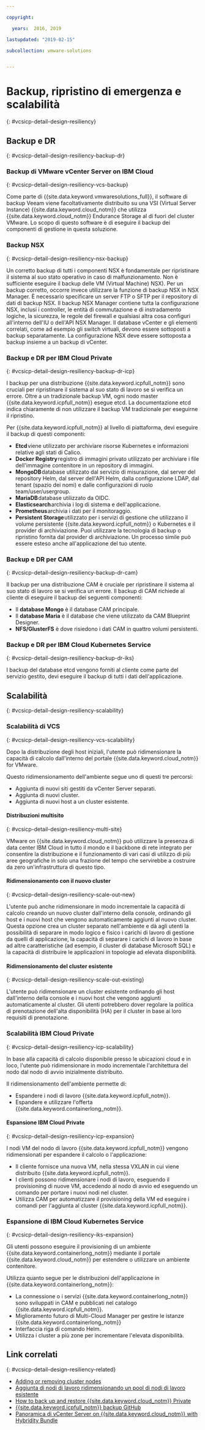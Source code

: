 ```yaml
---

copyright:

  years:  2016, 2019

lastupdated: "2019-02-15"

subcollection: vmware-solutions


---
```


# Backup, ripristino di emergenza e scalabilità
{: #vcsicp-detail-design-resiliency}

## Backup e DR
{: #vcsicp-detail-design-resiliency-backup-dr}

### Backup di VMware vCenter Server on IBM Cloud
{: #vcsicp-detail-design-resiliency-vcs-backup}

Come parte di {{site.data.keyword.vmwaresolutions_full}}, il software di backup Veeam viene facoltativamente distribuito su una VSI (Virtual Server Instance) {{site.data.keyword.cloud_notm}} che utilizza {{site.data.keyword.cloud_notm}} Endurance Storage al di fuori del cluster VMware. Lo scopo di questo software è di eseguire il backup dei componenti di gestione in questa soluzione.

### Backup NSX
{: #vcsicp-detail-design-resiliency-nsx-backup}

Un corretto backup di tutti i componenti NSX è fondamentale per ripristinare il sistema al suo stato operativo in caso di malfunzionamento. Non è sufficiente eseguire il backup delle VM (Virtual Machine) NSX). Per un backup corretto, occorre invece utilizzare la funzione di backup NSX in NSX Manager. È necessario specificare un server FTP o SFTP per il repository di dati di backup NSX.
Il backup NSX Manager contiene tutta la configurazione NSX, inclusi i controller, le entità di commutazione e di instradamento logiche, la sicurezza, le regole del firewall e qualsiasi altra cosa configuri all'interno dell'IU o dell'API NSX Manager. Il database vCenter e gli elementi correlati, come ad esempio gli switch virtuali, devono essere sottoposti a backup separatamente. La configurazione NSX deve essere sottoposta a backup insieme a un backup di vCenter.

### Backup e DR per IBM Cloud Private
{: #vcsicp-detail-design-resiliency-backup-dr-icp}

I backup per una distribuzione {{site.data.keyword.icpfull_notm}} sono cruciali per ripristinare il sistema al suo stato di lavoro se si verifica un errore. Oltre a un tradizionale backup VM, ogni nodo master {{site.data.keyword.icpfull_notm}} esegue etcd. La documentazione etcd indica chiaramente di non utilizzare il backup VM tradizionale per eseguirne il ripristino.

Per {{site.data.keyword.icpfull_notm}} al livello di piattaforma, devi eseguire il backup di questi componenti:
- **Etcd** viene utilizzato per archiviare risorse Kubernetes e informazioni relative agli stati di Calico.
- **Docker Registry** registro di immagini privato utilizzato per archiviare i file dell'immagine contenitore in un repository di immagini.
- **MongoDB** database utilizzato dal servizio di misurazione, dal server del repository Helm, dal server dell'API Helm, dalla configurazione LDAP, dal tenant (spazio dei nomi) e dalle configurazioni di ruolo team/user/usergroup.
- **MariaDB** database utilizzato da OIDC.
- **Elasticsearch** archivia i log di sistema e dell'applicazione.
- **Prometheus** archivia i dati per il monitoraggio.
- **Persistent Storage** utilizzato per i servizi di gestione che utilizzano il volume persistente {{site.data.keyword.icpfull_notm}} o Kubernetes e il provider di archiviazione. Puoi utilizzare la tecnologia di backup o ripristino fornita dal provider di archiviazione. Un processo simile può essere esteso anche all'applicazione del tuo utente.

### Backup e DR per CAM
{: #vcsicp-detail-design-resiliency-backup-dr-cam}

Il backup per una distribuzione CAM è cruciale per ripristinare il sistema al suo stato di lavoro se si verifica un errore. Il backup di CAM richiede al cliente di eseguire il backup dei seguenti componenti:
- Il **database Mongo** è il database CAM principale.
- Il **database Maria** è il database che viene utilizzato da CAM Blueprint Designer.
- **NFS/GlusterFS** è dove risiedono i dati CAM in quattro volumi persistenti.

### Backup e DR per IBM Cloud Kubernetes Service
{: #vcsicp-detail-design-resiliency-backup-dr-iks}

I backup del database etcd vengono forniti al cliente come parte del servizio gestito, devi eseguire il backup di tutti i dati dell'applicazione.

## Scalabilità
{: #vcsicp-detail-design-resiliency-scalability}

### Scalabilità di VCS
{: #vcsicp-detail-design-resiliency-vcs-scalability}

Dopo la distribuzione degli host iniziali, l'utente può ridimensionare la capacità di calcolo dall'interno del portale {{site.data.keyword.cloud_notm}} for VMware.

Questo ridimensionamento dell'ambiente segue uno di questi tre percorsi:
- Aggiunta di nuovi siti gestiti da vCenter Server separati.
- Aggiunta di nuovi cluster.
- Aggiunta di nuovi host a un cluster esistente.

#### Distribuzioni multisito
{: #vcsicp-detail-design-resiliency-multi-site}

VMware on {{site.data.keyword.cloud_notm}} può utilizzare la presenza di data center IBM Cloud in tutto il mondo e il backbone di rete integrato per consentire la distribuzione e il funzionamento di vari casi di utilizzo di più aree geografiche in solo una frazione del tempo che servirebbe a costruire da zero un'infrastruttura di questo tipo.

#### Ridimensionamento con il nuovo cluster
{: #vcsicp-detail-design-resiliency-scale-out-new}

L'utente può anche ridimensionare in modo incrementale la capacità di calcolo creando un nuovo cluster dall'interno della console, ordinando gli host e i nuovi host che vengono automaticamente aggiunti al nuovo cluster. Questa opzione crea un cluster separato nell'ambiente e dà agli utenti la possibilità di separare in modo logico e fisico i carichi di lavoro di gestione da quelli di applicazione, la capacità di separare i carichi di lavoro in base ad altre caratteristiche (ad esempio, il cluster di database Microsoft SQL) e la capacità di distribuire le applicazioni in topologie ad elevata disponibilità.

#### Ridimensionamento del cluster esistente
{: #vcsicp-detail-design-resiliency-scale-out-existing}

L'utente può ridimensionare un cluster esistente ordinando gli host dall'interno della console e i nuovi host che vengono aggiunti automaticamente al cluster. Gli utenti potrebbero dover regolare la politica di prenotazione dell'alta disponibilità (HA) per il cluster in base ai loro requisiti di prenotazione.

### Scalabilità IBM Cloud Private
{: #vcsicp-detail-design-resiliency-icp-scalability}

In base alla capacità di calcolo disponibile presso le ubicazioni cloud e in loco, l'utente può ridimensionare in modo incrementale l'architettura del nodo dal nodo di avvio inizialmente distribuito.

Il ridimensionamento dell'ambiente permette di:
- Espandere i nodi di lavoro {{site.data.keyword.icpfull_notm}}.
- Espandere e utilizzare l'offerta {{site.data.keyword.containerlong_notm}}.

#### Espansione IBM Cloud Private
{: #vcsicp-detail-design-resiliency-icp-expansion}

I nodi VM del nodo di lavoro {{site.data.keyword.icpfull_notm}} vengono ridimensionati per espandere il calcolo o l'applicazione:
- Il cliente fornisce una nuova VM, nella stessa VXLAN in cui viene distribuito {{site.data.keyword.icpfull_notm}}.
- I clienti possono ridimensionare i nodi di lavoro, eseguendo il provisioning di nuove VM, accedendo al nodo di avvio ed eseguendo un comando per portare i nuovi nodi nel cluster.
- Utilizza CAM per automatizzare il provisioning della VM ed eseguire i comandi per l'aggiunta al cluster {{site.data.keyword.icpfull_notm}}.

###  Espansione di IBM Cloud Kubernetes Service
{: #vcsicp-detail-design-resiliency-iks-expansion}

Gli utenti possono eseguire il provisioning di un ambiente {{site.data.keyword.containerlong_notm}} mediante il portale {{site.data.keyword.cloud_notm}} per estendere o utilizzare un ambiente contenitore.

Utilizza quanto segue per le distribuzioni dell'applicazione in {{site.data.keyword.containerlong_notm}}:
- La connessione o i servizi {{site.data.keyword.containerlong_notm}} sono sviluppati in CAM e pubblicati nel catalogo {{site.data.keyword.icpfull_notm}}.
- Miglioramento futuro di Multi-Cloud Manager per gestire le istanze {{site.data.keyword.containerlong_notm}}
- Interfaccia riga di comando Helm.
- Utilizza i cluster a più zone per incrementare l'elevata disponibilità.

## Link correlati
{: #vcsicp-detail-design-resiliency-related}

* [Adding or removing cluster nodes](https://www.ibm.com/support/knowledgecenter/en/SSBS6K_2.1.0.3/installing/modify_cluster.html)
* [Aggiunta di nodi di lavoro ridimensionando un pool di nodi di lavoro esistente](/docs/containers?topic=containers-clusters)
* [How to back up and restore {{site.data.keyword.cloud_notm}} Private](https://medium.com/ibm-cloud/how-to-backup-and-restore-ibm-cloud-private-part-1-b6300dc1d7d8)
* [{{site.data.keyword.icpfull_notm}} backup GitHub](https://github.com/ibm-cloud-architecture/icp-backup/)
* [Panoramica di vCenter Server on {{site.data.keyword.cloud_notm}} with Hybridity Bundle
](/docs/services/vmwaresolutions/archiref/vcs?topic=vmware-solutions-vcs-hybridity-intro)
